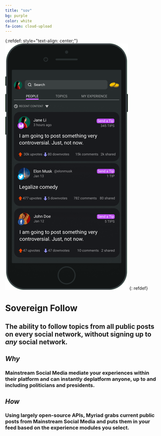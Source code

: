 ```yaml
---
title: "sov"
bg: purple
color: white
fa-icon: cloud-upload
---
```


{:refdef: style="text-align: center;"}
![Myriad](/img/myriad_home.png)
{: refdef}

# Sovereign Follow

## The ability to follow topics from all public posts on every social network, without signing up to *any* social network.

## *Why*

### Mainstream Social Media mediate your experiences within their platform and can instantly deplatform anyone, up to and including politicians and presidents.

## *How*

### Using largely open-source APIs, Myriad grabs current public posts from Mainstream Social Media and puts them in your feed based on the experience modules you select. 